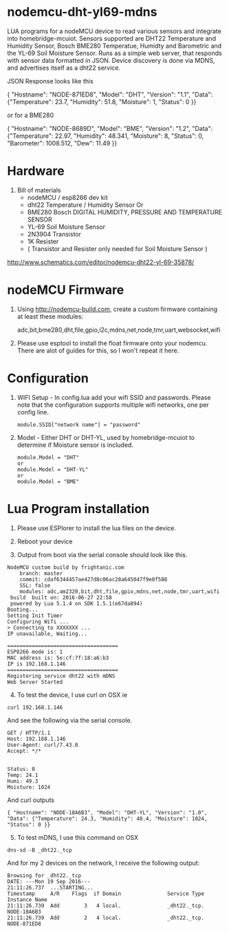 # nodemcu-dht-yl69-mdns

LUA programs for a nodeMCU device to read various sensors and integrate into homebridge-mcuiot.  Sensors supported are DHT22 Temperature and Humidity Sensor, Bosch BME280 Temperatue, Humidty and Barometric and the YL-69 Soil Moisture Sensor.  Runs as a simple web server, that responds with sensor data formatted in JSON. Device discovery is done via MDNS, and advertises itself as a dht22 service.

JSON Response looks like this

{ "Hostname": "NODE-871ED8", "Model": "DHT", "Version": "1.1", "Data": {"Temperature": 23.7, "Humidity": 51.8, "Moisture": 1, "Status": 0 }}

or for a BME280

{ "Hostname": "NODE-8689D", "Model": "BME", "Version": "1.2", "Data": {"Temperature": 22.97, "Humidity": 48.341, "Moisture": 8, "Status": 0, "Barometer": 1008.512, "Dew": 11.49 }}

# Hardware

1. Bill of materials
   - nodeMCU / esp8266 dev kit
   - dht22 Temperature / Humidity Sensor
	Or
   - BME280 Bosch DIGITAL HUMIDITY, PRESSURE AND TEMPERATURE SENSOR
   - YL-69 Soil Moisture Sensor
   - 2N3904 Transistor
   - 1K Resister
   - ( Transistor and Resister only needed for Soil Moisture Sensor )

http://www.schematics.com/editor/nodemcu-dht22-yl-69-35878/

# nodeMCU Firmware

1. Using http://nodemcu-build.com, create a custom firmware containing at least
   these modules:

   adc,bit,bme280,dht,file,gpio,i2c,mdns,net,node,tmr,uart,websocket,wifi


2. Please use esptool to install the float firmware onto your nodemcu.  There are alot of guides for this, so I won't repeat it here.

# Configuration

1. WIFI Setup - In config.lua add your wifi SSID and passwords.  Please note
   that the configuration supports multiple wifi networks, one per config line.
   ```
   module.SSID["network name"] = "password"
   ```

2. Model - Either DHT or DHT-YL, used by homebridge-mcuiot to determine if Moisture
   sensor is included.
   ```
   module.Model = "DHT"
   or
   module.Model = "DHT-YL"
   or
   module.Model = "BME"
   ```

# Lua Program installation

1. Please use ESPlorer to install the lua files on the device.

2. Reboot your device

3. Output from boot via the serial console should look like this.

```
NodeMCU custom build by frightanic.com
	branch: master
	commit: cdaf6344457ae427d8c06ac28a645047f9e0f588
	SSL: false
	modules: adc,am2320,bit,dht,file,gpio,mdns,net,node,tmr,uart,wifi
 build 	built on: 2016-06-27 22:58
 powered by Lua 5.1.4 on SDK 1.5.1(e67da894)
Booting...
Setting Init Timer
Configuring Wifi ...
> Connecting to XXXXXXX ...
IP unavailable, Waiting...

====================================
ESP8266 mode is: 1
MAC address is: 5e:cf:7f:18:a6:b3
IP is 192.168.1.146
====================================
Registering service dht22 with mDNS
Web Server Started
```

4. To test the device, I use curl on OSX ie
```
curl 192.168.1.146
```
And see the following via the serial console.

```
GET / HTTP/1.1
Host: 192.168.1.146
User-Agent: curl/7.43.0
Accept: */*


Status: 0
Temp: 24.1
Humi: 49.3
Moisture: 1024
```
And curl outputs
```
{ "Hostname": "NODE-18A6B3", "Model": "DHT-YL", "Version": "1.0", "Data": {"Temperature": 24.3, "Humidity": 48.4, "Moisture": 1024, "Status": 0 }}
```

5. To test mDNS, I use this command on OSX
```
dns-sd -B _dht22._tcp
```
And for my 2 devices on the network, I receive the following output:
```
Browsing for _dht22._tcp
DATE: ---Mon 19 Sep 2016---
21:11:26.737  ...STARTING...
Timestamp     A/R    Flags  if Domain               Service Type         Instance Name
21:11:26.739  Add        3   4 local.               _dht22._tcp.         NODE-18A6B3
21:11:26.739  Add        2   4 local.               _dht22._tcp.         NODE-871ED8
```
